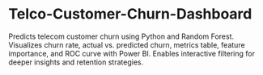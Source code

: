 # Telco-Customer-Churn-Dashboard
Predicts telecom customer churn using Python and Random Forest. Visualizes churn rate, actual vs. predicted churn, metrics table, feature importance, and ROC curve with Power BI. Enables interactive filtering for deeper insights and retention strategies.

